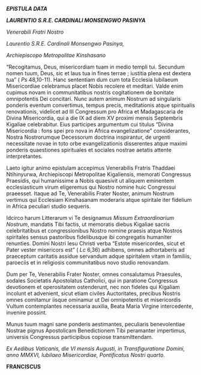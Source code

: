 ***EPISTULA DATA***

***LAURENTIO S.R.E. CARDINALI MONSENGWO PASINYA***

*Venerabili Fratri Nostro*

*Laurentio S.R.E. Cardinali Monsengwo Pasinya,*

*Archiepiscopo Metropolitae Kinshasano*

“Recogitamus, Deus, misericordiam tuam in medio templi tui. Secundum nomen tuum, Deus, sic et laus tua in fines terrae ; iustitia plena est dextera tua” ( *Ps* 48,10-11). Hanc sententiam dum cum tota Ecclesia Iubilaeum Misericordiae celebramus placet Nobis recolere et meditari. Valde enim cupimus novam in communitatibus nostris cogitationem de bonitate omnipotentis Dei concitari. Nunc autem animum Nostrum ad singularis ponderis eventum convertimus, tempus precis, meditationis atque spiritualis renovationis, videlicet ad III Congressum pro Africa et Madagascaria de Divina Misericordia, qui a die IX ad diem XV proximi mensis Septembris Kigaliae celebrabitur. Eius participes argumentum cui titulus “Divina Misericordia : fons spei pro nova in Africa evangelizatione” considerantes, Nostra Nostrorumque Decessorum doctrina inspirantur, de urgenti necessitate novae in toto orbe evangelizationis disserentes atque maximi ponderis quaestiones spirituales et sociales nostrae aetatis attente interpretantes.

Laeto igitur animo epistulam accepimus Venerabilis Fratris Thaddaei Ntihinyurwa, Archiepiscopi Metropolitae Kigaliensis, memorati Congressus Praesidis, qui humanissime a Nobis quaesivit ut aliquem eminentem ecclesiasticum virum eligeremus qui Nostro nomine huic Congressui praeesset. Itaque ad Te, Venerabilis Frater Noster, animum Nostrum vertimus qui Ecclesiam Kinshasanam moderaris atque spiritale iter fidelium in Africa peculiari studio sequeris.

Idcirco harum Litterarum vi Te designamus *Missum Extraordinarium Nostrum*, mandatis Tibi factis, ut memoratis diebus Kigaliae sacris celebritatibus et congressionibus Nostro nomine praesis atque Nostros spiritales sensus pastoribus fidelibusque ibi congregatis humaniter renunties. Domini Nostri Iesu Christi verba “Estote misericordes, sicut et Pater vester misericors est” ( *Lc* 6,36) adhibens, omnes adhortaberis ad praeceptum caritatis assidue servandum adque spiritalem vitam in familiis, paroeciis et in religiosis communitatibus novo studio renovandam.

Dum per Te, Venerabilis Frater Noster, omnes consalutamus Praesules, sodales Societatis Apostolatus Catholici, qui in paratione Congressus devotionem et operositatem ostenderunt, nec non fideles qui Kigaliam incolunt et advenient, sicut etiam civiles Auctoritates, precibus Nostris omnes comitamur iisque ominamur ut Dei omnipotentis et misericordis Vultum contemplantes necessaria auxilia, Beata Maria Virgine intercedente, invenire possint.

Munus tuum magni sane ponderis aestimantes, peculiaris benevolentiae Nostrae pignus Apostolicam Benedictionem Tibi peramanter impertimus, universis Congressus participibus copiose transmittendam.

*Ex Aedibus Vaticanis, die VI mensis Augusti, in Transfiguratione Domini, anno MMXVI, Iubilaeo Misericordiae, Pontificatus Nostri quarto.*

**FRANCISCUS**